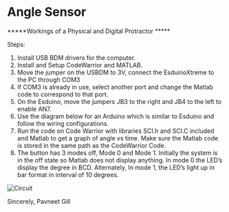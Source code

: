# Angle Sensor
*****Workings of a Physical and Digital Protractor *****

Steps:  
1. Install USB BDM drivers for the computer.
2. Install and Setup CodeWarrior and MATLAB.  
3. Move the jumper on the USBDM to 3V, connect the EsduinoXtreme to the PC through COM3 
4. If COM3 is already in use, select another port and change the Matlab code to correspond to that port. 
5. On the Esduino, move the jumpers JB3 to the right and JB4 to the left to enable AN7. 
6. Use the diagram below for an Arduino which is similar to Esduino and follow the wiring configurations. 
7. Run the code on Code Warrior with libraries SCI.h and SCI.C included and Matlab to get a graph of angle vs time. 
        Make sure the Matlab code is stored in the same path as the CodeWarrior Code.  
8. The button has 3 modes off, Mode 0 and Mode 1.
        Initially the system is in the off state so Matlab does not display anything. 
        In mode 0 the LED’s display the degree in BCD. 
        Alternately, In mode 1, the LED’s light up in bar format in interval of 10 degrees.  
 
 
 ![Circuit](https://user-images.githubusercontent.com/24720856/64912008-ff989780-d6f6-11e9-9794-6e7216cf1aca.png)

 

 
 
Sincerely,
	Pavneet Gill

	
